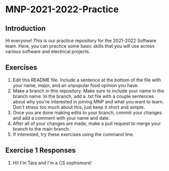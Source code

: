 # MNP-2021-2022-Practice

## Introduction

Hi everyone! This is our practice repository for the 2021-2022 Software team. Here, you can practice some basic skills that you will use across various software and electrical projects. 

## Exercises
1. Edit this README file. Include a sentence at the bottom of the file with your name, major, and an unpopular food opinion you have. 
2. Make a branch in this repository. Make sure to include your name in the branch name. In the branch, add a .txt file with a couple sentences about why you're interested in joining MNP and what you want to learn. Don't stress too much about this, just keep it short and simple. 
3. Once you are done making edits to your branch, commit your changes and add a comment with your name and date. 
4. After all of your changes are made, make a pull request to merge your branch to the main branch. 
5. If interested, try these exercises using the command line. 

## Exercise 1 Responses
1. Hi! I'm Tara and I'm a CS sophomore! 
